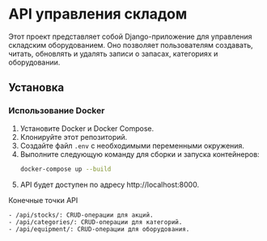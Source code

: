 # API управления складом

Этот проект представляет собой Django-приложение для управления складским оборудованием. Оно позволяет пользователям создавать, читать, обновлять и удалять записи о запасах, категориях и оборудовании.

## Установка

### Использование Docker

1. Установите Docker и Docker Compose.
2. Клонируйте этот репозиторий.
3. Создайте файл `.env` с необходимыми переменными окружения.
4. Выполните следующую команду для сборки и запуска контейнеров:
   ```bash
   docker-compose up --build
5.	API будет доступен по адресу http://localhost:8000.

Конечные точки API

	- /api/stocks/: CRUD-операции для акций.
	- /api/categories/: CRUD-операции для категорий.
	- /api/equipment/: CRUD-операции для оборудования.
